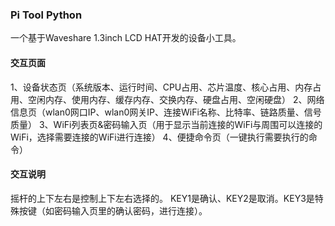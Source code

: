 ### Pi Tool Python

一个基于Waveshare 1.3inch LCD HAT开发的设备小工具。

#### 交互页面

1、设备状态页（系统版本、运行时间、CPU占用、芯片温度、核心占用、内存占用、空闲内存、使用内存、缓存内存、交换内存、硬盘占用、空闲硬盘）
2、网络信息页（wlan0网口IP、wlan0网关IP、连接WiFi名称、比特率、链路质量、信号质量）
3、WiFi列表页&密码输入页（用于显示当前连接的WiFi与周围可以连接的WiFi，选择需要连接的WiFi进行连接）
4、便捷命令页（一键执行需要执行的命令）

#### 交互说明

摇杆的上下左右是控制上下左右选择的。
KEY1是确认、KEY2是取消。KEY3是特殊按键（如密码输入页里的确认密码，进行连接）。